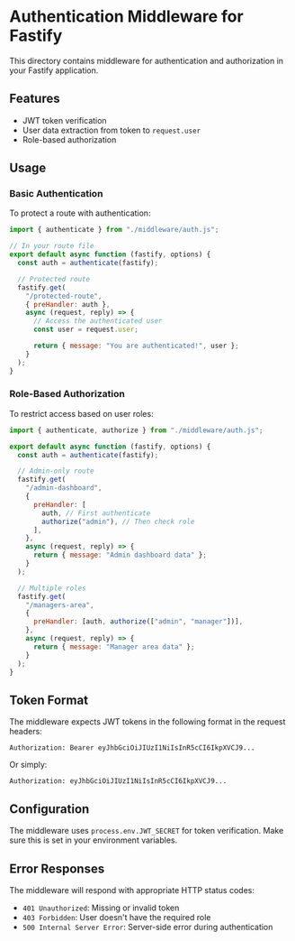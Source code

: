 # Authentication Middleware for Fastify

This directory contains middleware for authentication and authorization in your Fastify application.

## Features

- JWT token verification
- User data extraction from token to `request.user`
- Role-based authorization

## Usage

### Basic Authentication

To protect a route with authentication:

```javascript
import { authenticate } from "./middleware/auth.js";

// In your route file
export default async function (fastify, options) {
  const auth = authenticate(fastify);

  // Protected route
  fastify.get(
    "/protected-route",
    { preHandler: auth },
    async (request, reply) => {
      // Access the authenticated user
      const user = request.user;

      return { message: "You are authenticated!", user };
    }
  );
}
```

### Role-Based Authorization

To restrict access based on user roles:

```javascript
import { authenticate, authorize } from "./middleware/auth.js";

export default async function (fastify, options) {
  const auth = authenticate(fastify);

  // Admin-only route
  fastify.get(
    "/admin-dashboard",
    {
      preHandler: [
        auth, // First authenticate
        authorize("admin"), // Then check role
      ],
    },
    async (request, reply) => {
      return { message: "Admin dashboard data" };
    }
  );

  // Multiple roles
  fastify.get(
    "/managers-area",
    {
      preHandler: [auth, authorize(["admin", "manager"])],
    },
    async (request, reply) => {
      return { message: "Manager area data" };
    }
  );
}
```

## Token Format

The middleware expects JWT tokens in the following format in the request headers:

```
Authorization: Bearer eyJhbGciOiJIUzI1NiIsInR5cCI6IkpXVCJ9...
```

Or simply:

```
Authorization: eyJhbGciOiJIUzI1NiIsInR5cCI6IkpXVCJ9...
```

## Configuration

The middleware uses `process.env.JWT_SECRET` for token verification. Make sure this is set in your environment variables.

## Error Responses

The middleware will respond with appropriate HTTP status codes:

- `401 Unauthorized`: Missing or invalid token
- `403 Forbidden`: User doesn't have the required role
- `500 Internal Server Error`: Server-side error during authentication

